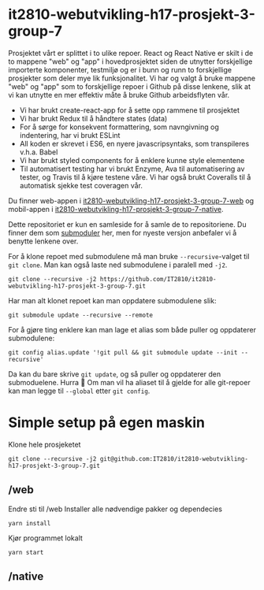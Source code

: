 # it2810-webutvikling-h17-prosjekt-3-group-7

Prosjektet vårt er splittet i to ulike repoer. React og React Native er skilt i de to mappene "web" og "app" i hovedprosjektet siden de utnytter forskjellige importerte komponenter, testmiljø og er i bunn og runn to forskjellige prosjekter som deler mye lik funksjonalitet. Vi har og valgt å bruke mappene "web" og "app" som to forskjellige repoer i Github på disse lenkene, slik at vi kan utnytte en mer effektiv måte å bruke Github arbeidsflyten vår.

- Vi har brukt create-react-app for å sette opp rammene til prosjektet 
- Vi har brukt Redux til å håndtere states (data)
- For å sørge for konsekvent formattering, som navngivning og indentering, har vi brukt ESLint
- All koden er skrevet i ES6, en nyere javascripsyntaks, som transpileres v.h.a. Babel 
- Vi har brukt styled components for å enklere kunne style elementene 
- Til automatisert testing har vi brukt Enzyme, Ava til automatisering av tester, og Travis til å kjøre testene våre. Vi har også brukt Coveralls til å automatisk sjekke test coveragen vår. 

Du finner web-appen i [it2810-webutvikling-h17-prosjekt-3-group-7-web](https://github.com/IT2810/it2810-webutvikling-h17-prosjekt-3-group-7-web) og mobil-appen i [it2810-webutvikling-h17-prosjekt-3-group-7-native](https://github.com/IT2810/it2810-webutvikling-h17-prosjekt-3-group-7-native).

Dette repositoriet er kun en samleside for å samle de to repositoriene. Du finner dem som [submoduler](https://chrisjean.com/git-submodules-adding-using-removing-and-updating/) her, men for nyeste versjon anbefaler vi å benytte lenkene over.

For å klone repoet med submodulene må man bruke `--recursive`-valget til `git clone`. Man kan også laste ned submodulene i paralell med `-j2`.

```
git clone --recursive -j2 https://github.com/IT2810/it2810-webutvikling-h17-prosjekt-3-group-7.git
```

Har man alt klonet repoet kan man oppdatere submodulene slik:

```
git submodule update --recursive --remote
```

For å gjøre ting enklere kan man lage et alias som både puller og oppdaterer submodulene:

```
git config alias.update '!git pull && git submodule update --init --recursive'
```

Da kan du bare skrive `git update`, og så puller og oppdaterer den submoduelene. Hurra 🎉 Om man vil ha aliaset til å gjelde for alle git-repoer kan man legge til `--global` etter `git config`.


# Simple setup på egen maskin  

Klone hele prosjeketet 
```
git clone --recursive -j2 git@github.com:IT2810/it2810-webutvikling-h17-prosjekt-3-group-7.git
```

## /web 
Endre sti til /web
Installer alle nødvendige pakker og dependecies 
```
yarn install 
```
Kjør programmet lokalt 
```
yarn start
```

## /native 
